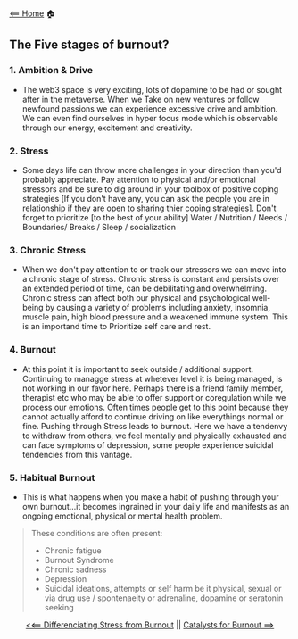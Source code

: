 [<== Home](README.md) 🏠

## The Five stages of burnout?

### 1. Ambition & Drive
- The web3 space is very exciting, lots of dopamine to be had or sought after in the metaverse. When we Take on new ventures or follow newfound passions we can experience excessive drive and ambition. We can even find ourselves in hyper focus mode which is observable through our energy, excitement and creativity. 

### 2. Stress
- Some days life can throw more challenges in your direction than you'd probably appreciate. Pay attention to physical and/or emotional stressors and be sure to dig around in your toolbox of positive coping strategies [If you don't have any, you can ask the people you are in relationship if they are open to sharing thier coping strategies]. Don't forget to prioritize [to the best of your ability] Water / Nutrition / Needs / Boundaries/ Breaks / Sleep / socialization

### 3. Chronic Stress
- When we don't pay attention to or track our stressors we can move into a chronic stage of stress. Chronic stress is constant and persists over an extended period of time, can be debilitating and overwhelming. Chronic stress can affect both our physical and psychological well-being by causing a variety of problems including anxiety, insomnia, muscle pain, high blood pressure and a weakened immune system. This is an importand time to Prioritize self care and rest.

### 4. Burnout
- At this point it is important to seek outside / additional support. Continuing to managge stress at whetever level it is being managed, is not working in our favor here. Perhaps there is a friend family member, therapist etc who may be able to offer support or coregulation while we process our emotions. Often times people get to this point because they cannot actually afford to continue driving on like everythings normal or fine. Pushing through Stress leads to burnout. Here we have a tendenvy to withdraw from others, we feel mentally and physically exhausted and can face symptoms of depression, some people experience suicidal tendencies from this vantage.

### 5. Habitual Burnout
- This is what happens when you make a habit of pushing through your own burnout...it becomes ingrained in your daily life and manifests as an ongoing emotional, physical or mental health problem.

> These conditions are often present:
> - Chronic fatigue
> - Burnout Syndrome
> - Chronic sadness
> - Depression
> - Suicidal ideations, attempts or self harm be it physical, sexual or via drug use / spontenaeity or adrenaline, dopamine or seratonin seeking

<div align=center>
  
[<<== Differenciating Stress from Burnout](stress.md) ||  [Catalysts for Burnout ==>](catalysts.md)
